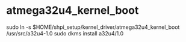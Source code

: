 # atmega32u4_kernel_boot

sudo ln -s $HOME/shpi_setup/kernel_driver/atmega32u4_kernel_boot /usr/src/a32u4-1.0
sudo dkms install a32u4/1.0
